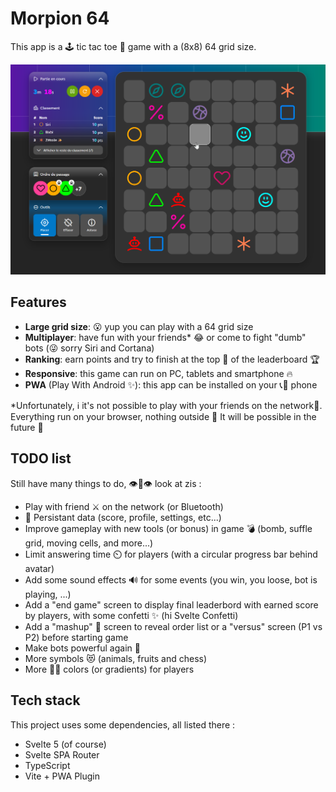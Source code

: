 # Morpion 64
This app is a 🕹️ tic tac toe 🎲 game with a (8x8) 64 grid size.

![Game in progress in Morpion 64](https://github.com/Aero15/morpion-64/blob/main/wiki/game.png?raw=true)

## Features
- **Large grid size**: 😮 yup you can play with a 64 grid size
- **Multiplayer**: have fun with your friends* 😂 or come to fight "dumb" bots (😜 sorry Siri and Cortana)
- **Ranking**: earn points and try to finish at the top 👑 of the leaderboard 🏆
- **Responsive**: this game can run on PC, tablets and smartphone 🔥
- **PWA** (Play With Android ✨): this app can be installed on your 📞📱 phone

*Unfortunately, ℹ️ it's not possible to play with your friends on the network🛜. Everything run on your browser, nothing outside 🥹 It will be possible in the future 🤞

## TODO list
Still have many things to do, 👁️👄👁️ look at zis :

- Play with friend ⚔️ on the network (or Bluetooth)
- 💾 Persistant data (score, profile, settings, etc...)
- Improve gameplay with new tools (or bonus) in game 💣 (bomb, suffle grid, moving cells, and more...)
- Limit answering time ⏲️ for players (with a circular progress bar behind avatar)
- Add some sound effects 🔊 for some events (you win, you loose, bot is playing, ...)
- Add a "end game" screen to display final leaderbord with earned score by players, with some confetti ✨ (hi Svelte Confetti)
- Add a "mashup" 🥗 screen to reveal order list or a "versus" screen  (P1 vs P2) before starting game
- Make bots powerful again 👿
- More symbols 😻 (animals, fruits and chess)
- More 💋💄 colors (or gradients) for players

## Tech stack
This project uses some dependencies, all listed there :
- Svelte 5 (of course)
- Svelte SPA Router
- TypeScript
- Vite + PWA Plugin
